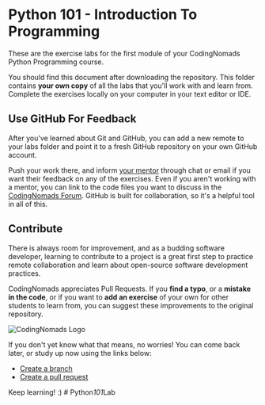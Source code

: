 # Python 101 - Introduction To Programming

These are the exercise labs for the first module of your CodingNomads Python Programming course.

You should find this document after downloading the repository. This folder contains **your own copy** of all the labs that you'll work with and learn from. Complete the exercises locally on your computer in your text editor or IDE.

## Use GitHub For Feedback

After you've learned about Git and GitHub, you can add a new remote to your labs folder and point it to a fresh GitHub repository on your own GitHub account.

Push your work there, and inform [your mentor](https://codingnomads.co/online-coding-bootcamp-mentorship) through chat or email if you want their feedback on any of the exercises. Even if you aren't working with a mentor, you can link to the code files you want to discuss in the [CodingNomads Forum](https://forum.codingnomads.co/). GitHub is built for collaboration, so it's a helpful tool in all of this.

## Contribute

There is always room for improvement, and as a budding software developer, learning to contribute to a project is a great first step to practice remote collaboration and learn about open-source software development practices.

CodingNomads appreciates Pull Requests. If you **find a typo**, or a **mistake in the code**, or if you want to **add an exercise** of your own for other students to learn from, you can suggest these improvements to the original repository.

![CodingNomads Logo](https://codingnomads.co/wp-content/uploads/2018/08/CN_Logo_Retina.png)

If you don't yet know what that means, no worries! You can come back later,
or study up now using the links below:

- [Create a branch](https://help.github.com/articles/creating-and-deleting-branches-within-your-repository/)
- [Create a pull request](https://help.github.com/articles/about-pull-requests/)

Keep learning! :)
#   P y t h o n _ 1 0 1 _ L a b  
 